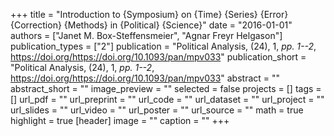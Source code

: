 +++
title = "Introduction to {Symposium} on {Time} {Series} {Error} {Correction} {Methods} in {Political} {Science}"
date = "2016-01-01"
authors = ["Janet M. Box-Steffensmeier", "Agnar Freyr Helgason"]
publication_types = ["2"]
publication = "Political Analysis, (24), 1, _pp. 1--2_, https://doi.org/https://doi.org/10.1093/pan/mpv033"
publication_short = "Political Analysis, (24), 1, _pp. 1--2_, https://doi.org/https://doi.org/10.1093/pan/mpv033"
abstract = ""
abstract_short = ""
image_preview = ""
selected = false
projects = []
tags = []
url_pdf = ""
url_preprint = ""
url_code = ""
url_dataset = ""
url_project = ""
url_slides = ""
url_video = ""
url_poster = ""
url_source = ""
math = true
highlight = true
[header]
image = ""
caption = ""
+++
